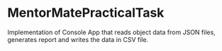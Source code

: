 # MentorMatePracticalTask
 Implementation of Console App that reads object data from JSON files, generates report and writes the data in CSV file.
